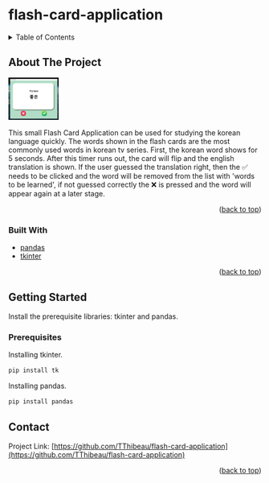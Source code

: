 # flash-card-application 
<div id="top"></div>

<!-- TABLE OF CONTENTS -->
<details>
  <summary>Table of Contents</summary>
  <ol>
    <li>
      <a href="#about-the-project">About The Project</a>
      <ul>
        <li><a href="#built-with">Built With</a></li>
      </ul>
    </li>
    <li>
      <a href="#getting-started">Getting Started</a>
      <ul>
        <li><a href="#prerequisites">Prerequisites</a></li>
      </ul>
    </li>
    <li><a href="#contact">Contact</a></li>
  </ol>
</details>



<!-- ABOUT THE PROJECT -->
## About The Project

<!-- [![FlashCardApp Screenshot][product-screenshot]](https://github.com/TThibeau/flash-card-application/blob/main/images/FlashCardApp.png) -->
<img src="https://github.com/TThibeau/flash-card-application/blob/main/images/FlashCardApp.png" alt="FlashCardApp Screenshot" width="100"/>

This small Flash Card Application can be used for studying the korean language quickly. The words shown in the flash cards are the most commonly used words in korean tv series. First, the korean word shows for 5 seconds. After this timer runs out, the card will flip and the english translation is shown. If the user guessed the translation right, then the ✅ needs to be clicked and the word will be removed from the list with 'words to be learned', if not guessed correctly the ❌ is pressed and the word will appear again at a later stage.
<p align="right">(<a href="#top">back to top</a>)</p>


### Built With

* [pandas](https://pandas.pydata.org/)
* [tkinter](https://docs.python.org/3/library/tkinter.html)

<p align="right">(<a href="#top">back to top</a>)</p>


<!-- GETTING STARTED -->
## Getting Started
Install the prerequisite libraries: tkinter and pandas.
### Prerequisites

Installing tkinter.
  ```sh
  pip install tk
  ```

Installing pandas.
  ```sh
  pip install pandas
  ```


<!-- CONTACT -->
## Contact

Project Link: [https://github.com/TThibeau/flash-card-application](https://github.com/TThibeau/flash-card-application)

<p align="right">(<a href="#top">back to top</a>)</p>

<!-- MARKDOWN LINKS & IMAGES -->
<!-- https://www.markdownguide.org/basic-syntax/#reference-style-links -->
[contributors-shield]: https://img.shields.io/github/contributors/TThibeau/flash-card-application.svg?style=for-the-badge
[contributors-url]: https://github.com/TThibeau/flash-card-application/graphs/contributors
[forks-shield]: https://img.shields.io/github/forks/TThibeau/flash-card-application.svg?style=for-the-badge
[forks-url]: https://github.com/TThibeau/flash-card-application/network/members
[stars-shield]: https://img.shields.io/github/stars/TThibeau/flash-card-application.svg?style=for-the-badge
[stars-url]: https://github.com/TThibeau/flash-card-application/stargazers
[issues-shield]: https://img.shields.io/github/issues/TThibeau/flash-card-application.svg?style=for-the-badge
[issues-url]: https://github.com/TThibeau/flash-card-application/issues
[license-shield]: https://img.shields.io/github/license/TThibeau/flash-card-application.svg?style=for-the-badge
[license-url]: https://github.com/TThibeau/flash-card-application/blob/master/LICENSE.txt
[linkedin-shield]: https://img.shields.io/badge/-LinkedIn-black.svg?style=for-the-badge&logo=linkedin&colorB=555
[linkedin-url]: https://linkedin.com/in/linkedin_username
[product-screenshot]: images/FlashCardApp.png
